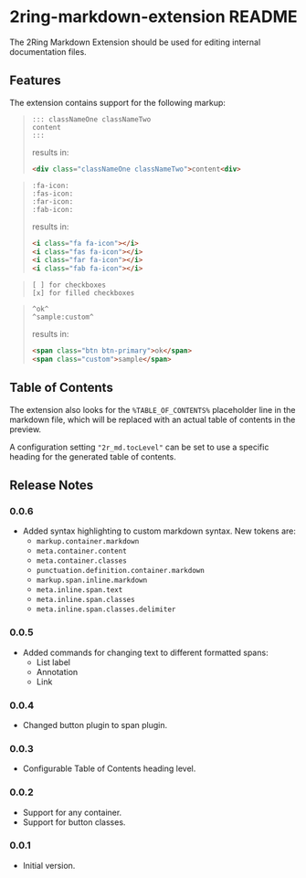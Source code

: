 # 2ring-markdown-extension README

The 2Ring Markdown Extension should be used for editing internal documentation files.

## Features

The extension contains support for the following markup:
> ```
> ::: classNameOne classNameTwo
> content
> :::
> ```
> results in:
> ```html
> <div class="classNameOne classNameTwo">content<div>
> ```

> ```plain
> :fa-icon:
> :fas-icon:
> :far-icon:
> :fab-icon:
> ```
> results in:
> ```html
> <i class="fa fa-icon"></i>
> <i class="fas fa-icon"></i>
> <i class="far fa-icon"></i>
> <i class="fab fa-icon"></i>
> ```

> ```plain
> [ ] for checkboxes
> [x] for filled checkboxes
> ```

> ```plain
> ^ok^
> ^sample:custom^
> ```
> results in:
> ```html
> <span class="btn btn-primary">ok</span>
> <span class="custom">sample</span>
> ```

## Table of Contents
The extension also looks for the `%TABLE_OF_CONTENTS%` placeholder line in the markdown file, which will be replaced with an actual table of contents in the preview.

A configuration setting `"2r_md.tocLevel"` can be set to use a specific heading for the generated table of contents.

## Release Notes

### 0.0.6
- Added syntax highlighting to custom markdown syntax. New tokens are:
  - `markup.container.markdown`
  - `meta.container.content`
  - `meta.container.classes`
  - `punctuation.definition.container.markdown`
  - `markup.span.inline.markdown`
  - `meta.inline.span.text`
  - `meta.inline.span.classes`
  - `meta.inline.span.classes.delimiter`

### 0.0.5
- Added commands for changing text to different formatted spans:
  - List label
  - Annotation
  - Link

### 0.0.4
- Changed button plugin to span plugin.

### 0.0.3
- Configurable Table of Contents heading level.

### 0.0.2
- Support for any container.
- Support for button classes.

### 0.0.1

- Initial version.

